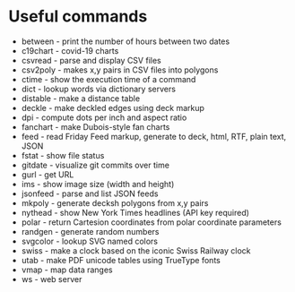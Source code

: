 # Useful commands

* between - print the number of hours between two dates
* c19chart - covid-19 charts
* csvread - parse and display CSV files
* csv2poly - makes x,y pairs in CSV files into polygons
* ctime - show the execution time of a command
* dict - lookup words via dictionary servers
* distable - make a distance table
* deckle - make deckled edges using deck markup
* dpi - compute dots per inch and aspect ratio
* fanchart - make Dubois-style fan charts
* feed - read Friday Feed markup, generate to deck, html, RTF, plain text, JSON
* fstat - show file status
* gitdate - visualize git commits over time
* gurl - get URL
* ims - show image size (width and height)
* jsonfeed - parse and list JSON feeds
* mkpoly - generate decksh polygons from x,y pairs
* nythead - show New York Times headlines (API key required)
* polar - return Cartesion coordinates from polar coordinate parameters
* randgen - generate random numbers
* svgcolor - lookup SVG named colors
* swiss - make a clock based on the iconic Swiss Railway clock
* utab - make PDF unicode tables using TrueType fonts
* vmap - map data ranges
* ws - web server



